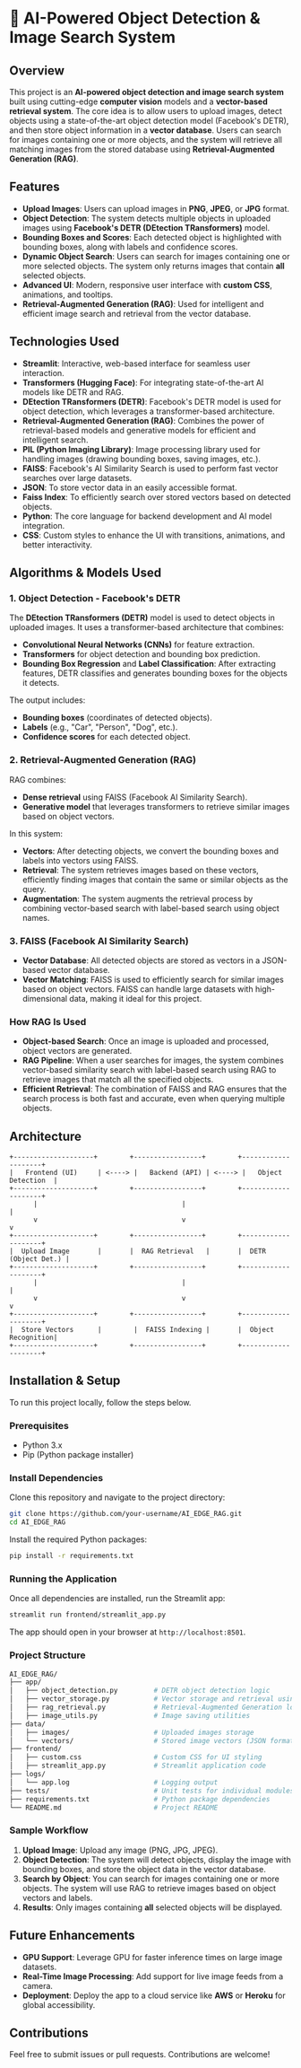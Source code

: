 # 🚀 AI-Powered Object Detection & Image Search System

## Overview

This project is an **AI-powered object detection and image search system** built using cutting-edge **computer vision** models and a **vector-based retrieval system**. The core idea is to allow users to upload images, detect objects using a state-of-the-art object detection model (Facebook's DETR), and then store object information in a **vector database**. Users can search for images containing one or more objects, and the system will retrieve all matching images from the stored database using **Retrieval-Augmented Generation (RAG)**.

## Features

- **Upload Images**: Users can upload images in **PNG**, **JPEG**, or **JPG** format.
- **Object Detection**: The system detects multiple objects in uploaded images using **Facebook's DETR (DEtection TRansformers)** model.
- **Bounding Boxes and Scores**: Each detected object is highlighted with bounding boxes, along with labels and confidence scores.
- **Dynamic Object Search**: Users can search for images containing one or more selected objects. The system only returns images that contain **all** selected objects.
- **Advanced UI**: Modern, responsive user interface with **custom CSS**, animations, and tooltips.
- **Retrieval-Augmented Generation (RAG)**: Used for intelligent and efficient image search and retrieval from the vector database.

## Technologies Used

- **Streamlit**: Interactive, web-based interface for seamless user interaction.
- **Transformers (Hugging Face)**: For integrating state-of-the-art AI models like DETR and RAG.
- **DEtection TRansformers (DETR)**: Facebook's DETR model is used for object detection, which leverages a transformer-based architecture.
- **Retrieval-Augmented Generation (RAG)**: Combines the power of retrieval-based models and generative models for efficient and intelligent search.
- **PIL (Python Imaging Library)**: Image processing library used for handling images (drawing bounding boxes, saving images, etc.).
- **FAISS**: Facebook's AI Similarity Search is used to perform fast vector searches over large datasets.
- **JSON**: To store vector data in an easily accessible format.
- **Faiss Index**: To efficiently search over stored vectors based on detected objects.
- **Python**: The core language for backend development and AI model integration.
- **CSS**: Custom styles to enhance the UI with transitions, animations, and better interactivity.

## Algorithms & Models Used

### 1. **Object Detection - Facebook's DETR**
The **DEtection TRansformers (DETR)** model is used to detect objects in uploaded images. It uses a transformer-based architecture that combines:
- **Convolutional Neural Networks (CNNs)** for feature extraction.
- **Transformers** for object detection and bounding box prediction.
- **Bounding Box Regression** and **Label Classification**: After extracting features, DETR classifies and generates bounding boxes for the objects it detects.

The output includes:
- **Bounding boxes** (coordinates of detected objects).
- **Labels** (e.g., "Car", "Person", "Dog", etc.).
- **Confidence scores** for each detected object.

### 2. **Retrieval-Augmented Generation (RAG)**
RAG combines:
- **Dense retrieval** using FAISS (Facebook AI Similarity Search).
- **Generative model** that leverages transformers to retrieve similar images based on object vectors.

In this system:
- **Vectors**: After detecting objects, we convert the bounding boxes and labels into vectors using FAISS.
- **Retrieval**: The system retrieves images based on these vectors, efficiently finding images that contain the same or similar objects as the query.
- **Augmentation**: The system augments the retrieval process by combining vector-based search with label-based search using object names.

### 3. **FAISS (Facebook AI Similarity Search)**
- **Vector Database**: All detected objects are stored as vectors in a JSON-based vector database. 
- **Vector Matching**: FAISS is used to efficiently search for similar images based on object vectors. FAISS can handle large datasets with high-dimensional data, making it ideal for this project.

### How RAG Is Used
- **Object-based Search**: Once an image is uploaded and processed, object vectors are generated.
- **RAG Pipeline**: When a user searches for images, the system combines vector-based similarity search with label-based search using RAG to retrieve images that match all the specified objects.
- **Efficient Retrieval**: The combination of FAISS and RAG ensures that the search process is both fast and accurate, even when querying multiple objects.

## Architecture

```
+--------------------+        +-----------------+        +--------------------+
|   Frontend (UI)     | <----> |   Backend (API) | <----> |   Object Detection  |
+--------------------+        +-----------------+        +--------------------+
      |                                    |                             |
      v                                    v                             v
+--------------------+        +-----------------+        +--------------------+
|  Upload Image       |       |  RAG Retrieval   |       |  DETR (Object Det.) |
+--------------------+        +-----------------+        +--------------------+
      |                                    |                             |
      v                                    v                             v
+--------------------+        +-----------------+        +--------------------+
|  Store Vectors      |        |  FAISS Indexing |       |  Object Recognition|
+--------------------+        +-----------------+        +--------------------+
```

## Installation & Setup

To run this project locally, follow the steps below.

### Prerequisites

- Python 3.x
- Pip (Python package installer)

### Install Dependencies

Clone this repository and navigate to the project directory:

```bash
git clone https://github.com/your-username/AI_EDGE_RAG.git
cd AI_EDGE_RAG
```

Install the required Python packages:

```bash
pip install -r requirements.txt
```

### Running the Application

Once all dependencies are installed, run the Streamlit app:

```bash
streamlit run frontend/streamlit_app.py
```

The app should open in your browser at `http://localhost:8501`.

### Project Structure

```bash
AI_EDGE_RAG/
├── app/
│   ├── object_detection.py         # DETR object detection logic
│   ├── vector_storage.py           # Vector storage and retrieval using FAISS
│   ├── rag_retrieval.py            # Retrieval-Augmented Generation logic
│   ├── image_utils.py              # Image saving utilities
├── data/
│   ├── images/                     # Uploaded images storage
│   └── vectors/                    # Stored image vectors (JSON format)
├── frontend/
│   ├── custom.css                  # Custom CSS for UI styling
│   ├── streamlit_app.py            # Streamlit application code
├── logs/
│   └── app.log                     # Logging output
├── tests/                          # Unit tests for individual modules
├── requirements.txt                # Python package dependencies
└── README.md                       # Project README
```

### Sample Workflow

1. **Upload Image**: Upload any image (PNG, JPG, JPEG).
2. **Object Detection**: The system will detect objects, display the image with bounding boxes, and store the object data in the vector database.
3. **Search by Object**: You can search for images containing one or more objects. The system will use RAG to retrieve images based on object vectors and labels.
4. **Results**: Only images containing **all** selected objects will be displayed.

## Future Enhancements

- **GPU Support**: Leverage GPU for faster inference times on large image datasets.
- **Real-Time Image Processing**: Add support for live image feeds from a camera.
- **Deployment**: Deploy the app to a cloud service like **AWS** or **Heroku** for global accessibility.

## Contributions

Feel free to submit issues or pull requests. Contributions are welcome!
